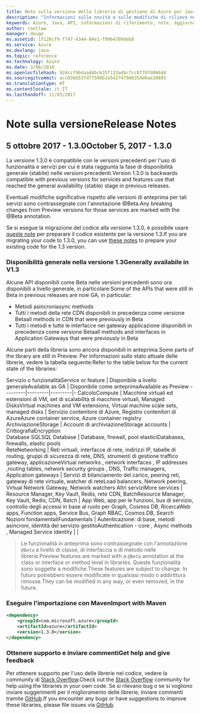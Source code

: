 ```yaml
---
title: Note sulla versione delle librerie di gestione di Azure per Java | Microsoft Docs
description: "Informazioni sulle novità e sulle modifiche di rilievo nelle librerie di gestione di Azure per Java"
keywords: Azure, Java, API, informazioni di riferimento, note, aggiornamenti, deprecare
author: routlaw
manager: douge
ms.assetid: 1f128cf9-f747-4344-84e1-f9964709deb8
ms.service: Azure
ms.devlang: java
ms.topic: reference
ms.technology: Azure
ms.date: 3/06/2016
ms.openlocfilehash: 924ccf9bdaad4bc635f133adbcfcc8f797d06644
ms.sourcegitcommit: acc83bb537d77568b2a5427479d6354d6ae30885
ms.translationtype: HT
ms.contentlocale: it-IT
ms.lasthandoff: 11/03/2017
---
```

# <a name="release-notes"></a><span data-ttu-id="04186-104">Note sulla versione</span><span class="sxs-lookup"><span data-stu-id="04186-104">Release Notes</span></span> 

## <a name="october-5-2017---130"></a><span data-ttu-id="04186-105">5 ottobre 2017 - 1.3.0</span><span class="sxs-lookup"><span data-stu-id="04186-105">October 5, 2017 - 1.3.0</span></span> 

<span data-ttu-id="04186-106">La versione 1.3.0 è compatibile con le versioni precedenti per l'uso di funzionalità e servizi per cui è stata raggiunta la fase di disponibilità generale (stabile) nelle versioni precedenti.</span><span class="sxs-lookup"><span data-stu-id="04186-106">Version 1.3.0 is backwards compatible with previous versions for services and features use that reached the general availability (stable) stage in previous releases.</span></span>

<span data-ttu-id="04186-107">Eventuali modifiche significative rispetto alle versioni di anteprima per tali servizi sono contrassegnate con l'annotazione @Beta.</span><span class="sxs-lookup"><span data-stu-id="04186-107">Any breaking changes from Preview versions for those services are marked with the @Beta annotation.</span></span>

<span data-ttu-id="04186-108">Se si esegue la migrazione del codice alla versione 1.3.0, è possibile usare [queste note](https://github.com/Azure/azure-sdk-for-java/blob/master/notes/prepare-for-1.3.0.md) per preparare il codice esistente per la versione 1.3.</span><span class="sxs-lookup"><span data-stu-id="04186-108">If you are migrating your code to 1.3.0, you can use [these notes](https://github.com/Azure/azure-sdk-for-java/blob/master/notes/prepare-for-1.3.0.md) to prepare your existing code for the 1.3 version.</span></span>

### <a name="generally-availabile-in-v13"></a><span data-ttu-id="04186-109">Disponibilità generale nella versione 1.3</span><span class="sxs-lookup"><span data-stu-id="04186-109">Generally availabile in V1.3</span></span>

<span data-ttu-id="04186-110">Alcune API disponibili come Beta nelle versioni precedenti sono ora disponibili a livello generale, in particolare:</span><span class="sxs-lookup"><span data-stu-id="04186-110">Some of the APIs that were still in Beta in previous releases are now GA, in particular:</span></span>

- <span data-ttu-id="04186-111">Metodi asincroni</span><span class="sxs-lookup"><span data-stu-id="04186-111">async methods</span></span>
- <span data-ttu-id="04186-112">Tutti i metodi della rete CDN disponibili in precedenza come versione Beta</span><span class="sxs-lookup"><span data-stu-id="04186-112">all methods in CDN that were previously in Beta</span></span>
- <span data-ttu-id="04186-113">Tutti i metodi e tutte le interfacce nei gateway applicazione disponibili in precedenza come versione Beta</span><span class="sxs-lookup"><span data-stu-id="04186-113">all methods and interfaces in Application Gateways that were previously in Beta</span></span>

 <span data-ttu-id="04186-114">Alcune parti della libreria sono ancora disponibili in anteprima.</span><span class="sxs-lookup"><span data-stu-id="04186-114">Some parts of the library are still in Preview.</span></span> <span data-ttu-id="04186-115">Per informazioni sullo stato attuale delle librerie, vedere la tabella seguente:</span><span class="sxs-lookup"><span data-stu-id="04186-115">Refer to the table below for the current state of the libraries:</span></span>

<span data-ttu-id="04186-116">Servizio o funzionalità</span><span class="sxs-lookup"><span data-stu-id="04186-116">Service or feature</span></span> | <span data-ttu-id="04186-117">Disponibile a livello generale</span><span class="sxs-lookup"><span data-stu-id="04186-117">Available as GA</span></span> | <span data-ttu-id="04186-118">Disponibile come anteprima</span><span class="sxs-lookup"><span data-stu-id="04186-118">Available as Preview</span></span> 
---------|---------|---------|-
<span data-ttu-id="04186-119">Calcolo</span><span class="sxs-lookup"><span data-stu-id="04186-119">Compute</span></span>  | <span data-ttu-id="04186-120">Macchine virtuali ed estensioni di VM, set di scalabilità di macchine virtuali, Managed Disks</span><span class="sxs-lookup"><span data-stu-id="04186-120">Virtual machines and VM extensions, Virtual machine scale sets, managed disks</span></span>   | <span data-ttu-id="04186-121">Servizio contenitore di Azure, Registro contenitori di Azure</span><span class="sxs-lookup"><span data-stu-id="04186-121">Azure container service, Azure container registry</span></span> 
<span data-ttu-id="04186-122">Archiviazione</span><span class="sxs-lookup"><span data-stu-id="04186-122">Storage</span></span>   |  <span data-ttu-id="04186-123">Account di archiviazione</span><span class="sxs-lookup"><span data-stu-id="04186-123">Storage accounts</span></span>       |    <span data-ttu-id="04186-124">Crittografia</span><span class="sxs-lookup"><span data-stu-id="04186-124">Encryption</span></span>     
<span data-ttu-id="04186-125">Database SQL</span><span class="sxs-lookup"><span data-stu-id="04186-125">SQL Database</span></span>  | <span data-ttu-id="04186-126">Database, firewall, pool elastici</span><span class="sxs-lookup"><span data-stu-id="04186-126">Databases, firewalls, elastic pools</span></span>              
<span data-ttu-id="04186-127">Rete</span><span class="sxs-lookup"><span data-stu-id="04186-127">Networking</span></span>    |  <span data-ttu-id="04186-128">Reti virtuali, interfacce di rete, indirizzi IP, tabelle di routing, gruppi di sicurezza di rete, DNS, strumenti di gestione traffico gateway, applicazione</span><span class="sxs-lookup"><span data-stu-id="04186-128">Virtual networks , network interfaces , IP addresses ,routing tables, network security groups , DNS, Traffic managers, Application gateways</span></span>  |    <span data-ttu-id="04186-129">Servizi di bilanciamento del carico, peering reti, gateway di rete virtuale, watcher di rete</span><span class="sxs-lookup"><span data-stu-id="04186-129">Load balancers, Network peering, Virtual Network Gateway, Network watchers</span></span> 
<span data-ttu-id="04186-130">Altri servizi</span><span class="sxs-lookup"><span data-stu-id="04186-130">More services</span></span>    |  <span data-ttu-id="04186-131">Resource Manager, Key Vault, Redis, rete CDN, Batch</span><span class="sxs-lookup"><span data-stu-id="04186-131">Resource Manager, Key Vault, Redis,  CDN, Batch</span></span>       |  <span data-ttu-id="04186-132">App Web, app per le funzioni, bus di servizio, controllo degli accessi in base al ruolo per Graph, Cosmos DB, Ricerca</span><span class="sxs-lookup"><span data-stu-id="04186-132">Web apps, Function apps, Service Bus, Graph RBAC, Cosmos DB, Search</span></span>  
<span data-ttu-id="04186-133">Nozioni fondamentali</span><span class="sxs-lookup"><span data-stu-id="04186-133">Fundamentals</span></span>     |   <span data-ttu-id="04186-134">Autenticazione: di base, metodi asincroni, identità del servizio gestito</span><span class="sxs-lookup"><span data-stu-id="04186-134">Authentication - core , Async methods , Managed Service Identity</span></span>      |      |

> <span data-ttu-id="04186-135">Le funzionalità in anteprima sono contrassegnate con l'annotazione `@Beta` a livello di classe, di interfaccia o di metodo nelle librerie.</span><span class="sxs-lookup"><span data-stu-id="04186-135">Preview features are marked with a `@Beta` annotation at the class or interface or method level in libraries.</span></span> <span data-ttu-id="04186-136">Queste funzionalità sono soggette a modifiche.</span><span class="sxs-lookup"><span data-stu-id="04186-136">These features are subject to change.</span></span> <span data-ttu-id="04186-137">In futuro potrebbero essere modificate in qualsiasi modo o addirittura rimosse.</span><span class="sxs-lookup"><span data-stu-id="04186-137">They can be modified in any way, or even removed, in the future.</span></span>

### <a name="import-with-maven"></a><span data-ttu-id="04186-138">Eseguire l'importazione con Maven</span><span class="sxs-lookup"><span data-stu-id="04186-138">Import with Maven</span></span>

```XML
<dependency>
    <groupId>com.microsoft.azure</groupId>
    <artifactId>azure</artifactId>
    <version>1.3.0</version>
</dependency>
```

### <a name="get-help-and-give-feedback"></a><span data-ttu-id="04186-139">Ottenere supporto e inviare commenti</span><span class="sxs-lookup"><span data-stu-id="04186-139">Get help and give feedback</span></span>

<span data-ttu-id="04186-140">Per ottenere supporto per l'uso delle librerie nel codice, vedere la community di [Stack Overflow](http://stackoverflow.com/questions/tagged/azure-java-sdk).</span><span class="sxs-lookup"><span data-stu-id="04186-140">Check out the [Stack Overflow](http://stackoverflow.com/questions/tagged/azure-java-sdk) community for help using the libraries in your own code.</span></span> <span data-ttu-id="04186-141">Se si rilevano bug o se si vogliono inviare suggerimenti per il miglioramento delle librerie, inviare commenti tramite [GitHub](https://github.com/Azure/azure-sdk-for-java/issues).</span><span class="sxs-lookup"><span data-stu-id="04186-141">If you encounter any bugs or have suggestions to improve these libraries, please file issues via [GitHub](https://github.com/Azure/azure-sdk-for-java/issues).</span></span>



